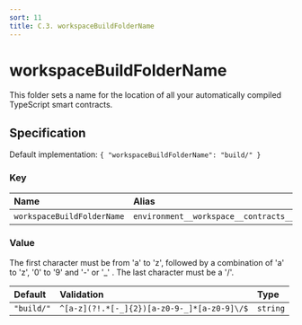```yaml
---
sort: 11
title: C.3. workspaceBuildFolderName
---
```


# workspaceBuildFolderName

This folder sets a name for the location of all your automatically compiled TypeScript smart contracts.


## Specification

Default implementation: ```{ "workspaceBuildFolderName": "build/" }```

### Key

| **Name** | **Alias** | **Category** |  
|:--|:--|:--|
| ```workspaceBuildFolderName``` | ```environment__workspace__contracts__build__folder``` | [Workspace](../options/#workspace) |

### Value

The first character must be from 'a' to 'z', followed by a combination of 'a' to 'z', '0' to '9' and '-' or '_' . The last character must be a '/'.

| **Default** | **Validation** | **Type** |
|:--|:--|:--|
| ```"build/"``` | ```^[a-z](?!.*[-_]{2})[a-z0-9-_]*[a-z0-9]\/$``` | ```string``` |

